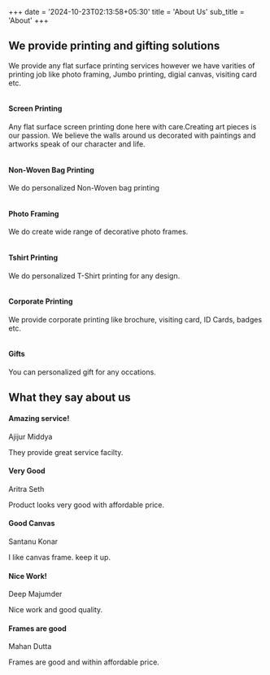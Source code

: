 +++
date = '2024-10-23T02:13:58+05:30'
title = 'About Us'
sub_title = 'About'
+++
<section class="section about-page">
	<div class="container">
		<div class="row">
			<div class="col-lg-4">
				<h2 class="title-color">We provide printing and gifting solutions</h2>
			</div>
			<div class="col-lg-8">
				<p>We provide any flat surface printing services however we have varities of printing job like photo framing, Jumbo printing, digial canvas, visiting card etc.</p>
				<img src="/images/about/sign.png" alt="" class="img-fluid">
			</div>
		</div>
	</div>
</section>
<section class="fetaure-page ">
	<div class="container">
		<div class="row">
			<div class="col-lg-3 col-md-6">
				<div class="about-block-item mb-5 mb-lg-0">
					<img src="/images/service/screen-printing-service.jpg" alt="" class="img-fluid w-100">
					<h4 class="mt-3">Screen Printing</h4>
					<p>Any flat surface screen printing done here with care.Creating art pieces is our passion. We believe the walls around us decorated with paintings and artworks speak of our character and life.</p>
				</div>
			</div>
			<div class="col-lg-3 col-md-6">
				<div class="about-block-item mb-5 mb-lg-0">
					<img src="/images/service/bag-printing-service.jpg" alt="" class="img-fluid w-100">
					<h4 class="mt-3">Non-Woven Bag Printing</h4>
					<p>We do personalized Non-Woven bag printing</p>
				</div>
			</div>
			<div class="col-lg-3 col-md-6">
				<div class="about-block-item mb-5 mb-lg-0">
					<img src="/images/service/photo-framing-service.jpg" alt="" class="img-fluid w-100">
					<h4 class="mt-3">Photo Framing</h4>
					<p>We do create wide range of decorative photo frames.</p>
				</div>
			</div>
			<div class="col-lg-3 col-md-6">
				<div class="about-block-item">
					<img src="/images/service/tshirt-printing.jpg" alt="" class="img-fluid w-100">
					<h4 class="mt-3">Tshirt Printing</h4>
					<p>We do personalized T-Shirt printing for any design.</p>
				</div>
			</div>
			<div class="col-lg-3 col-md-6">
				<div class="about-block-item">
					<img src="/images/service/corporate-printing-services.jpg" alt="" class="img-fluid w-100">
					<h4 class="mt-3">Corporate Printing</h4>
					<p>We provide corporate printing like brochure, visiting card, ID Cards, badges etc.</p>
				</div>
			</div>
			<div class="col-lg-3 col-md-6">
				<div class="about-block-item">
					<img src="/images/service/gifting-service.jpg" alt="" class="img-fluid w-100">
					<h4 class="mt-3">Gifts</h4>
					<p>You can personalized gift for any occations.</p>
				</div>
			</div>
		</div>
	</div>
</section>
<section class="section testimonial">
	<div class="container">
		<div class="row">
			<div class="col-lg-6 offset-lg-6">
				<div class="section-title">
					<h2 class="mb-4">What they say about us</h2>
					<div class="divider  my-4"></div>
				</div>
			</div>
		</div>
		<div class="row align-items-center">
			<div class="col-lg-6 testimonial-wrap offset-lg-6">
				<div class="testimonial-block">
					<div class="client-info ">
						<h4>Amazing service!</h4>
						<span>Ajijur Middya</span>
					</div>
					<p>
						They provide great service facilty.
					</p>
					<i class="icofont-quote-right"></i>
				</div>
				<div class="testimonial-block">
					<div class="client-info">
						<h4>Very Good</h4>
						<span>Aritra Seth</span>
					</div>
					<p>Product looks very good with affordable price.</p>
					<i class="icofont-quote-right"></i>
				</div>
				<div class="testimonial-block">
					<div class="client-info">
						<h4>Good Canvas</h4>
						<span>Santanu Konar</span>
					</div>
					<p>I like canvas frame. keep it up.</p>
					<i class="icofont-quote-right"></i>
				</div>
				<div class="testimonial-block">
					<div class="client-info">
						<h4>Nice Work!</h4>
						<span>Deep Majumder</span>
					</div>
					<p>Nice work and good quality.</p>
					<i class="icofont-quote-right"></i>
				</div>
				<div class="testimonial-block">
					<div class="client-info">
						<h4>Frames are good</h4>
						<span>Mahan Dutta</span>
					</div>
					<p>Frames are good and within affordable price.</p>
					<i class="icofont-quote-right"></i>
				</div>
			</div>
		</div>
	</div>
</section>